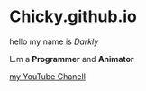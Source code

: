 # Chicky.github.io

hello my name is *Darkly*

L.m a **Programmer** and **Animator**

[my YouTube Chanell](https://www.youtube.com/@Dark_ly/featured)

